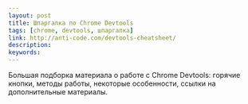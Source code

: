 ```yaml
---
layout: post
title: Шпаргалка по Chrome Devtools
tags: [chrome, devtools, шпаргалка]
link: http://anti-code.com/devtools-cheatsheet/
description:
keywords:
---
```


<p>Большая подборка материала о работе с Chrome Devtools: горячие кнопки, методы работы, некоторые особенности, ссылки на дополнительные материалы.</p>
